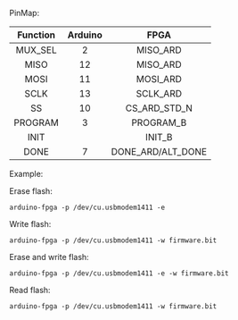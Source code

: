 PinMap:

| Function | Arduino | FPGA              |
|:--------:|:-------:|:-----------------:|
|  MUX_SEL |    2    | MISO_ARD          |
|   MISO   |    12   | MISO_ARD          |
|   MOSI   |    11   | MOSI_ARD          |
|   SCLK   |    13   | SCLK_ARD          |
|    SS    |    10   | CS_ARD_STD_N      |
|  PROGRAM |    3    | PROGRAM_B         |
|   INIT   |         | INIT_B            |
|   DONE   |    7    | DONE_ARD/ALT_DONE |

Example:

Erase flash:

```
arduino-fpga -p /dev/cu.usbmodem1411 -e
```

Write flash:

```
arduino-fpga -p /dev/cu.usbmodem1411 -w firmware.bit
```

Erase and write flash:

```
arduino-fpga -p /dev/cu.usbmodem1411 -e -w firmware.bit
```

Read flash:

```
arduino-fpga -p /dev/cu.usbmodem1411 -w firmware.bit
```

